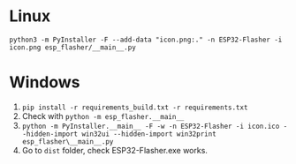 # Linux

`python3 -m PyInstaller -F --add-data "icon.png:." -n ESP32-Flasher -i icon.png esp_flasher/__main__.py`

# Windows

1. `pip install -r requirements_build.txt -r requirements.txt`
1. Check with `python -m esp_flasher.__main__`
1. `python -m PyInstaller.__main__ -F -w -n ESP32-Flasher -i icon.ico --hidden-import win32ui --hidden-import win32print esp_flasher\__main__.py`
1. Go to `dist` folder, check ESP32-Flasher.exe works.
